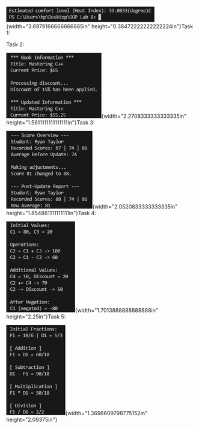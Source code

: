 ![](./image1.png){width="3.6979166666666665in"
height="0.38472222222222224in"}Task 1:

Task 2:

![](./image2.png){width="2.2708333333333335in"
height="1.5611111111111111in"}Task 3:

![](./image3.png){width="2.0520833333333335in"
height="1.854861111111111in"}Task 4:

![](./image4.png){width="1.7013888888888888in"
height="2.25in"}Task 5:

![](./image5.png){width="1.3696609798775152in" height="2.09375in"}
